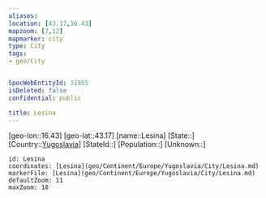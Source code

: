 ```yaml
---
aliases: 
location: [43.17,16.43]
mapzoom: [7,12] 
mapmarker: city 
type: City
tags:
- geo/City


SpocWebEntityId: 31955
isDeleted: false
confidential: public

title: Lesina
---
```

[geo-lon::16.43]
[geo-lat::43.17]
[name::Lesina]
[State::]
[Country::[Yugoslavia](geo/Continent/Europe/Yugoslavia.md)]
[StateId::]
[Population::]
[Unknown::]


```leaflet
id: Lesina
coordinates: [Lesina](geo/Continent/Europe/Yugoslavia/City/Lesina.md)
markerFile: [Lesina](geo/Continent/Europe/Yugoslavia/City/Lesina.md)
defaultZoom: 11 
maxZoom: 18
```


